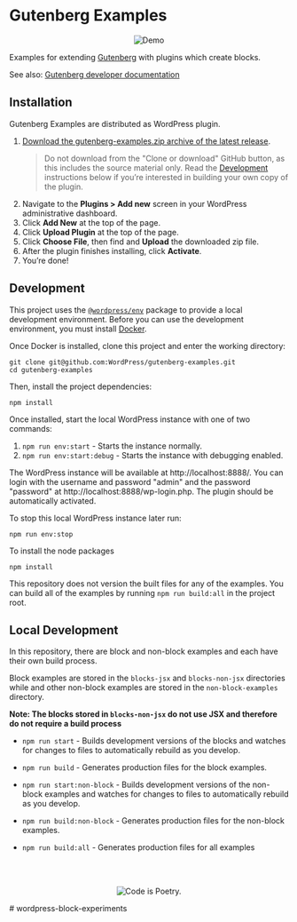 # Gutenberg Examples

<p align="center"><img src="https://user-images.githubusercontent.com/1039236/47116000-fd775000-d27d-11e8-9c46-761a90cb30a2.gif" alt="Demo"></p>

Examples for extending
[Gutenberg](https://github.com/WordPress/gutenberg)
with plugins which create blocks.

See also:
[Gutenberg developer documentation](https://wordpress.org/gutenberg/handbook/)

## Installation

Gutenberg Examples are distributed as WordPress plugin.

1. [Download the gutenberg-examples.zip archive of the latest release](https://github.com/WordPress/gutenberg-examples/releases).
    > Do not download from the "Clone or download" GitHub button, as this includes the source material only. Read the [Development](#development) instructions below if you’re interested in building your own copy of the plugin.
2. Navigate to the **Plugins > Add new** screen in your WordPress administrative dashboard.
3. Click **Add New** at the top of the page.
4. Click **Upload Plugin** at the top of the page.
5. Click **Choose File**, then find and **Upload** the downloaded zip file.
6. After the plugin finishes installing, click **Activate**.
7. You’re done!

## Development

This project uses the [`@wordpress/env`](https://developer.wordpress.org/block-editor/reference-guides/packages/packages-env/) package to provide a local development environment. Before you can use the development environment, you must install [Docker](https://docs.docker.com/get-docker/).

Once Docker is installed, clone this project and enter the working directory:

```
git clone git@github.com:WordPress/gutenberg-examples.git
cd gutenberg-examples
```

Then, install the project dependencies:

```
npm install
```

Once installed, start the local WordPress instance with one of two commands:

1. `npm run env:start` - Starts the instance normally.
2. `npm run env:start:debug` - Starts the instance with debugging enabled.

The WordPress instance will be available at http://localhost:8888/. You can login with the username and password "admin" and the password "password" at http://localhost:8888/wp-login.php. The plugin should be automatically activated.

To stop this local WordPress instance later run:

```
npm run env:stop
```

To install the node packages

```
npm install
```

This repository does not version the built files for any of the examples. You can build all of the examples by running `npm run build:all` in the project root.

## Local Development

In this repository, there are block and non-block examples and each have their own build process.

Block examples are stored in the `blocks-jsx` and `blocks-non-jsx` directories while and other non-block examples are stored in the `non-block-examples` directory.

**Note: The blocks stored in `blocks-non-jsx` do not use JSX and therefore do not require a build process**

-   `npm run start` - Builds development versions of the blocks and watches for changes to files to automatically rebuild as you develop.
-   `npm run build` - Generates production files for the block examples.

-   `npm run start:non-block` - Builds development versions of the non-block examples and watches for changes to files to automatically rebuild as you develop.
-   `npm run build:non-block` - Generates production files for the non-block examples.
-   `npm run build:all` - Generates production files for all examples

<br/><br/><p align="center"><img src="https://s.w.org/style/images/codeispoetry.png?1" alt="Code is Poetry." /></p>
#   w o r d p r e s s - b l o c k - e x p e r i m e n t s  
 
